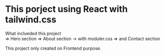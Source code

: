 # This porject using React with tailwind.css

What inclueded this project <br>
=> Hero section
=> About section
  -> with moduler.css
=> and Contact section

This project only created on Frontend purpose.

